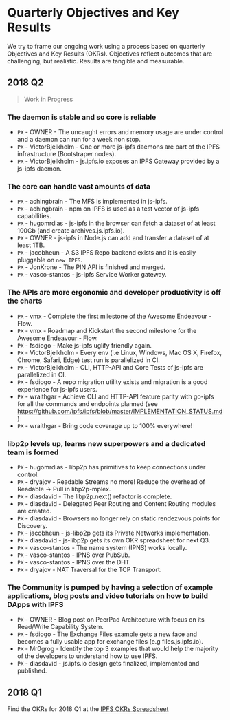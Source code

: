 # Quarterly Objectives and Key Results

We try to frame our ongoing work using a process based on quarterly Objectives and Key Results (OKRs). Objectives reflect outcomes that are challenging, but realistic. Results are tangible and measurable.

## 2018 Q2

> Work in Progress

### The daemon is stable and so core is reliable

- `PX` - OWNER - The uncaught errors and memory usage are under control and a daemon can run for a week non stop.
- `PX` - VictorBjelkholm - One or more js-ipfs daemons are part of the IPFS infrastructure (Bootstraper nodes).
- `PX` - VictorBjelkholm - js.ipfs.io exposes an IPFS Gateway provided by a js-ipfs daemon.

### The core can handle vast amounts of data

- `PX` - achingbrain - The MFS is implemented in js-ipfs.
- `PX` - achingbrain - npm on IPFS is used as a test vector of js-ipfs capabilities.
- `PX` - hugomrdias - js-ipfs in the browser can fetch a dataset of at least 100Gb (and create archives.js.ipfs.io).
- `PX` - OWNER - js-ipfs in Node.js can add and transfer a dataset of at least 1TB.
- `PX` - jacobheun - A S3 IPFS Repo backend exists and it is easily pluggable on `new IPFS`.
- `PX` - JonKrone - The PIN API is finished and merged.
- `PX` - vasco-stantos - js-ipfs Service Worker gateway.

### The APIs are more ergonomic and developer productivity is off the charts

- `PX` - vmx - Complete the first milestone of the Awesome Endeavour - Flow.
- `PX` - vmx - Roadmap and Kickstart the second milestone for the Awesome Endeavour - Flow.
- `PX` - fsdiogo - Make js-ipfs uglify friendly again.
- `PX` - VictorBjelkholm - Every env (i.e Linux, Windows, Mac OS X, Firefox, Chrome, Safari, Edge) test run is parallelized in CI.
- `PX` - VictorBjelkholm - CLI, HTTP-API and Core Tests of js-ipfs are parallelized in CI.
- `PX` - fsdiogo - A repo migration utility exists and migration is a good experience for js-ipfs users.
- `PX` - wraithgar - Achieve CLI and HTTP-API feature parity with go-ipfs for all the commands and endpoints planned (see https://github.com/ipfs/ipfs/blob/master/IMPLEMENTATION_STATUS.md)
- `PX` - wraithgar - Bring code coverage up to 100% everywhere!

### libp2p levels up, learns new superpowers and a dedicated team is formed

- `PX` - hugomrdias - libp2p has primitives to keep connections under control.
- `PX` - dryajov - Readable Streams no more! Reduce the overhead of Readable -> Pull in libp2p-mplex.
- `PX` - diasdavid - The libp2p.next() refactor is complete.
- `PX` - diasdavid - Delegated Peer Routing and Content Routing modules are created.
- `PX` - diasdavid - Browsers no longer rely on static rendezvous points for Discovery.
- `PX` - jacobheun - js-libp2p gets its Private Networks implementation.
- `PX` - diasdavid - js-libp2p gets its own OKR spreadsheet for next Q3.
- `PX` - vasco-stantos - The name system (IPNS) works locally.
- `PX` - vasco-stantos - IPNS over PubSub.
- `PX` - vasco-stantos - IPNS over the DHT.
- `PX` - dryajov - NAT Traversal for the TCP Transport.

### The Community is pumped by having a selection of example applications, blog posts and video tutorials on how to build DApps with IPFS

- `PX` - OWNER - Blog post on PeerPad Architecture with focus on its Read/Write Capability System.
- `PX` - fsdiogo - The Exchange Files example gets a new face and becomes a fully usable app for exchange files (e.g files.js.ipfs.io).
- `PX` - Mr0grog - Identify the top 3 examples that would help the majority of the developers to understand how to use IPFS.
- `PX` - diasdavid - js.ipfs.io design gets finalized, implemented and published.

## 2018 Q1

Find the OKRs for 2018 Q1 at the [IPFS OKRs Spreadsheet](https://docs.google.com/spreadsheets/u/1/d/1clB-W489rJpbOEs2Q7Q2Jf1WMXHQxXgccBcUJS9QTiI/edit#gid=2079514081)
